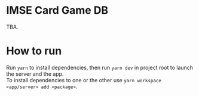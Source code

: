 # IMSE Card Game DB
TBA.

# How to run
Run `yarn` to install dependencies, then run `yarn dev` in project root to launch the server and the app.  
To install dependencies to one or the other use `yarn workspace <app/server> add <package>`.  
